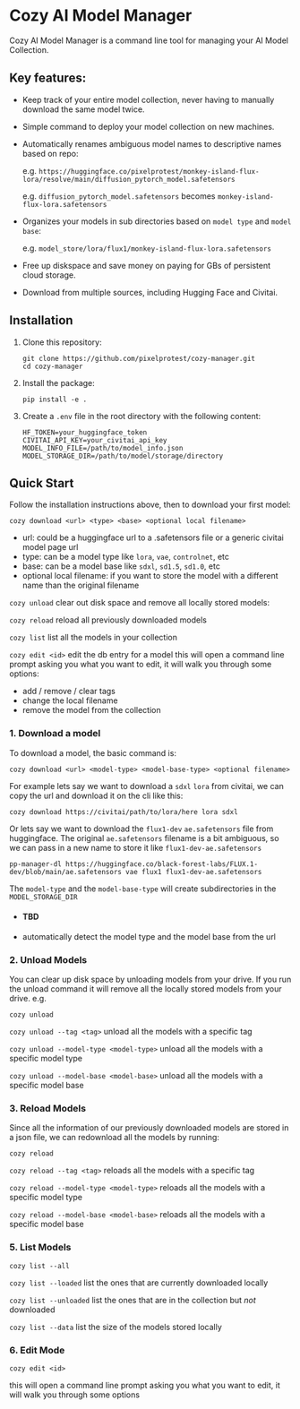# Cozy AI Model Manager

Cozy AI Model Manager is a command line tool for managing your AI Model Collection.

## Key features:
- Keep track of your entire model collection, never having to manually download the same model twice.
- Simple command to deploy your model collection on new machines.
- Automatically renames ambiguous model names to descriptive names based on repo:

   e.g. `https://huggingface.co/pixelprotest/monkey-island-flux-lora/resolve/main/diffusion_pytorch_model.safetensors`

   e.g. `diffusion_pytorch_model.safetensors` becomes `monkey-island-flux-lora.safetensors`
- Organizes your models in sub directories based on `model type` and `model base`:

   e.g. `model_store/lora/flux1/monkey-island-flux-lora.safetensors`

- Free up diskspace and save money on paying for GBs of persistent cloud storage.
- Download from multiple sources, including Hugging Face and Civitai.

## Installation

1. Clone this repository:
   ```
   git clone https://github.com/pixelprotest/cozy-manager.git
   cd cozy-manager 
   ```

2. Install the package:
   ```
   pip install -e .
   ```

3. Create a `.env` file in the root directory with the following content:
   ```
   HF_TOKEN=your_huggingface_token
   CIVITAI_API_KEY=your_civitai_api_key
   MODEL_INFO_FILE=/path/to/model_info.json
   MODEL_STORAGE_DIR=/path/to/model/storage/directory
   ```


## Quick Start
Follow the installation instructions above, then to download your first model:

`cozy download <url> <type> <base> <optional local filename>`
- url: could be a huggingface url to a .safetensors file or a generic civitai model page url
- type: can be a model type like `lora`, `vae`, `controlnet`, etc
- base: can be a model base like `sdxl`, `sd1.5`, `sd1.0`, etc
- optional local filename: if you want to store the model with a different name than the original filename


`cozy unload` clear out disk space and remove all locally stored models: 

`cozy reload` reload all previously downloaded models

`cozy list` list all the models in your collection

`cozy edit <id>` edit the db entry for a model this will open a command line prompt asking you what you want to edit, it will walk you through some options:
- add / remove / clear tags
- change the local filename
- remove the model from the collection




### 1. Download a model

To download a model, the basic command is:

`cozy download <url> <model-type> <model-base-type> <optional filename>` 

For example lets say we want to download a `sdxl` `lora` from civitai, 
we can copy the url and download it on the cli like this:

`cozy download https://civitai/path/to/lora/here lora sdxl`

Or lets say we want to download the `flux1-dev` `ae.safetensors` file from huggingface.
The original `ae.safetensors` filename is a bit ambiguous, so we can pass in a new name
to store it like `flux1-dev-ae.safetensors`

`pp-manager-dl https://huggingface.co/black-forest-labs/FLUX.1-dev/blob/main/ae.safetensors vae flux1 flux1-dev-ae.safetensors`

The `model-type` and the `model-base-type` will create subdirectories in the `MODEL_STORAGE_DIR`

   - #### TBD
   - automatically detect the model type and the model base from the url


### 2. Unload Models 

You can clear up disk space by unloading models from your drive. If you run the unload command it will remove all the locally stored models from your drive. e.g.

`cozy unload`

`cozy unload --tag <tag>` unload all the models with a specific tag

`cozy unload --model-type <model-type>` unload all the models with a specific model type

`cozy unload --model-base <model-base>` unload all the models with a specific model base


### 3. Reload Models

Since all the information of our previously downloaded models are stored in a json file, 
we can redownload all the models by running:

`cozy reload`

`cozy reload --tag <tag>` reloads all the models with a specific tag

`cozy reload --model-type <model-type>` reloads all the models with a specific model type

`cozy reload --model-base <model-base>` reloads all the models with a specific model base

### 5. List Models

`cozy list --all`

`cozy list --loaded` list the ones that are currently downloaded locally

`cozy list --unloaded` list the ones that are in the collection but _not_ downloaded

`cozy list --data` list the size of the models stored locally 


### 6. Edit Mode

`cozy edit <id>`

this will open a command line prompt asking you what you want to edit, it will walk you through some options